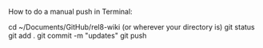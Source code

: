How to do a manual push in Terminal:

cd ~/Documents/GitHub/rel8-wiki (or wherever your directory is)
git status git add . 
git commit -m "updates" 
git push